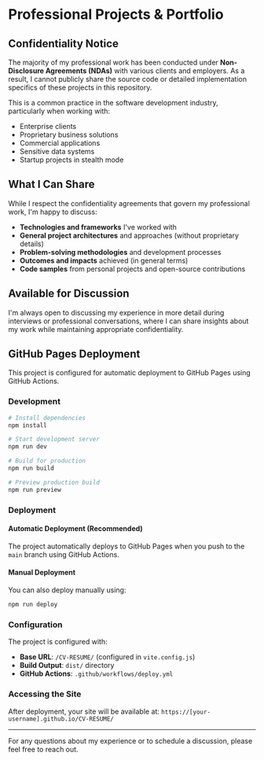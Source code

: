 # Professional Projects & Portfolio

## Confidentiality Notice

The majority of my professional work has been conducted under **Non-Disclosure Agreements (NDAs)** with various clients and employers. As a result, I cannot publicly share the source code or detailed implementation specifics of these projects in this repository.

This is a common practice in the software development industry, particularly when working with:
- Enterprise clients
- Proprietary business solutions  
- Commercial applications
- Sensitive data systems
- Startup projects in stealth mode

## What I Can Share

While I respect the confidentiality agreements that govern my professional work, I'm happy to discuss:

- **Technologies and frameworks** I've worked with
- **General project architectures** and approaches (without proprietary details)
- **Problem-solving methodologies** and development processes
- **Outcomes and impacts** achieved (in general terms)
- **Code samples** from personal projects and open-source contributions

## Available for Discussion

I'm always open to discussing my experience in more detail during interviews or professional conversations, where I can share insights about my work while maintaining appropriate confidentiality.

## GitHub Pages Deployment

This project is configured for automatic deployment to GitHub Pages using GitHub Actions.

### Development
```bash
# Install dependencies
npm install

# Start development server
npm run dev

# Build for production
npm run build

# Preview production build
npm run preview
```

### Deployment

#### Automatic Deployment (Recommended)
The project automatically deploys to GitHub Pages when you push to the `main` branch using GitHub Actions.

#### Manual Deployment
You can also deploy manually using:
```bash
npm run deploy
```

### Configuration

The project is configured with:
- **Base URL**: `/CV-RESUME/` (configured in `vite.config.js`)
- **Build Output**: `dist/` directory
- **GitHub Actions**: `.github/workflows/deploy.yml`

### Accessing the Site

After deployment, your site will be available at:
`https://[your-username].github.io/CV-RESUME/`

---

For any questions about my experience or to schedule a discussion, please feel free to reach out.